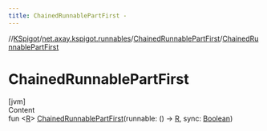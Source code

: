 ```yaml
---
title: ChainedRunnablePartFirst -
---
```

//[KSpigot](../../index.md)/[net.axay.kspigot.runnables](../index.md)/[ChainedRunnablePartFirst](index.md)/[ChainedRunnablePartFirst](-chained-runnable-part-first.md)



# ChainedRunnablePartFirst  
[jvm]  
Content  
fun <[R](index.md)> [ChainedRunnablePartFirst](-chained-runnable-part-first.md)(runnable: () -> [R](index.md), sync: [Boolean](https://kotlinlang.org/api/latest/jvm/stdlib/kotlin/-boolean/index.html))  



